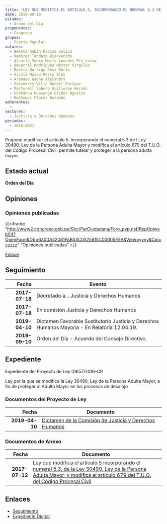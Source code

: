 ```yaml
---
title: "LEY QUE MODIFICA EL ARTÍCULO 5, INCORPORANDO EL NUMERAL 5.3 DE LA LEY 30490, LEY DE LA PERSONA ADULTA MAYOR, Y MODIFICA EL ARTÍCULO 679 DEL T.U.O DEL CÓDIGO PROCESAL CIVIL"
date: 2019-09-10
estados: 
  - Orden del Día
proponentes: 
  - Congreso
grupos: 
  - Fuerza Popular
autores: 
  - Beteta Rubín Karina Juliza
  - Ramírez Tandazo Bienvenido
  - Alcorta Suero María Lourdes Pía Luisa
  - Becerril Rodríguez Héctor Virgilio
  - Bartra Barriga Rosa María
  - Alcalá Mateo Percy Eloy
  - Aramayo Gaona Alejandra
  - Salaverry Villa Daniel Enrique
  - Martorell Sobero Guillermo Hernán
  - Ushñahua Huasanga Glider Agustín
  - Reátegui Flores Rolando
adherentes: 
  - 
sectores: 
  - Justicia y Derechos Humanos
periodos: 
  - 2016-2021
---
```


Propone modificar el artículo 5, incorporando el numeral 5.3 de l Ley 30490, Ley de la Persona Adulta Mayor y modifica el artículo 679 del T.U.O. del Código Procesal Civil. permite tutelar y proteger a la persona adulta mayor.


## Estado actual

**Orden del Día**

## Opiniones

### Opiniones publicadas

{{<iframe "http://www2.congreso.gob.pe/Sicr/ParCiudadana/Foro_pvp.nsf/RepOpiweb04?OpenForm&Db=6300A52081FAB53C0525815C00005E5A&View=yyyy&Col=zzzzz" "Opiniones publicadas" >}}

[Enlace](http://www2.congreso.gob.pe/Sicr/ParCiudadana/Foro_pvp.nsf/RepOpiweb04?OpenForm&Db=6300A52081FAB53C0525815C00005E5A&View=yyyy&Col=zzzzz)

## Seguimiento

| Fecha | Evento |
|------:|--------|
| **2017-07-18** | Decretado a... Justicia y Derechos Humanos|
| **2017-07-18** | En comisión Justicia y Derechos Humanos|
| **2019-04-10** | Dictamen Favorable Sustitutorio Justicia y Derechos Humanos Mayoria - En Relatoría 12.04.19.|
| **2019-09-10** | Orden del Día - Acuerdo del Consejo Directivo.|


## Expediente

Expediente del Proyecto de Ley 01657/2016-CR

Ley por la que se modifica la Ley 30490, Ley de la Persona Adulta Mayor, a fin de proteger al Adulto Mayor en los procesos de desalojo


### Documentos del Proyecto de Ley

| Fecha | Documento |
|------:|--------|
| **2019-04-10** | [Dictamen de la Comisión de Justicia y Derechos Humanos](http://www.leyes.congreso.gob.pe/Documentos/2016_2021/Dictamenes/Proyectos_de_Ley/01657DC15MAY20190410.pdf) |

### Documentos de Anexo

| Fecha | Documento |
|------:|--------|
| **2017-07-12** | [Ley que modifica el artículo 5 incorporando el numeral 5.3, de la Ley 30490, Ley de la Persona Adulta Mayor; y modifica el artículo 679 del T.U.O. del Código Procesal Civil](http://www.leyes.congreso.gob.pe/Documentos/2016_2021/Proyectos_de_Ley_y_de_Resoluciones_Legislativas/PL0165720170712..PDF) |

## Enlaces 

- [Seguimiento](http://www2.congreso.gob.pe/Sicr/TraDocEstProc/CLProLey2016.nsf/f7fff46988ca05b1052578e100829cc7/c2f85e08d105f0640525815c00019739?OpenDocument)
- [Expediente Digital](http://www2.congreso.gob.pehttp://www2.congreso.gob.pe/Sicr/TraDocEstProc/CLProLey2016.nsf/f7fff46988ca05b1052578e100829cc7/c2f85e08d105f0640525815c00019739?OpenDocument&Click=05257FB7005EB655.eb71d0cf91d8294e05256cdf006b5706/$Body/0.1C6C)
